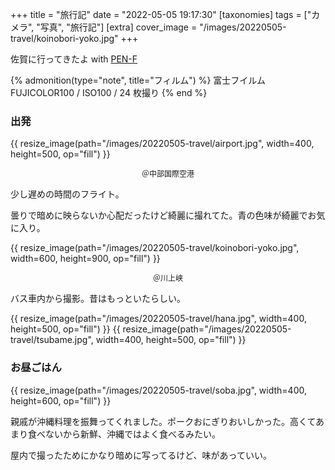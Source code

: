+++
title = "旅行記"
date = "2022-05-05 19:17:30"
[taxonomies]
tags = ["カメラ", "写真", "旅行記"]
[extra]
cover_image = "/images/20220505-travel/koinobori-yoko.jpg"
+++

佐賀に行ってきたよ with [PEN-F](/2022/04/27/my-new-gear-PEN-F/)

<!-- more -->

{% admonition(type="note", title="フィルム") %}
富士フイルム FUJICOLOR100 / ISO100 / 24 枚撮り
{% end %}

### 出発

{{ resize_image(path="/images/20220505-travel/airport.jpg", width=400, height=500, op="fill") }}

<div style="text-align:center; font-size:12px">＠中部国際空港</div>

少し遅めの時間のフライト。

曇りで暗めに映らないか心配だったけど綺麗に撮れてた。青の色味が綺麗でお気に入り。

{{ resize_image(path="/images/20220505-travel/koinobori-yoko.jpg", width=600, height=900, op="fill") }}

<div style="text-align:center; font-size:12px">＠川上峡</div>

バス車内から撮影。昔はもっといたらしい。

{{ resize_image(path="/images/20220505-travel/hana.jpg", width=400, height=500, op="fill") }}
{{ resize_image(path="/images/20220505-travel/tsubame.jpg", width=400, height=500, op="fill") }}

### お昼ごはん

{{ resize_image(path="/images/20220505-travel/soba.jpg", width=400, height=600, op="fill") }}

親戚が沖縄料理を振舞ってくれました。ポークおにぎりおいしかった。高くてあまり食べないから新鮮、沖縄ではよく食べるみたい。

屋内で撮ったためにかなり暗めに写ってるけど、味があっていい。
